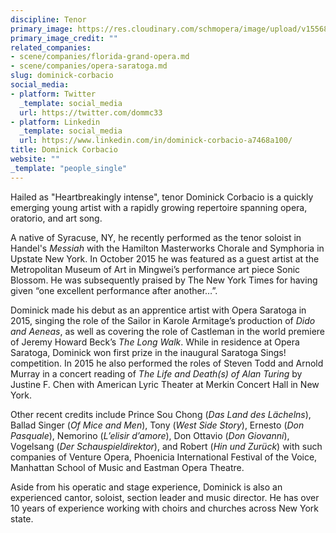 ```yaml
---
discipline: Tenor
primary_image: https://res.cloudinary.com/schmopera/image/upload/v1556846330/media/2019/05/Dominick-Corbacio.jpg
primary_image_credit: ""
related_companies:
- scene/companies/florida-grand-opera.md
- scene/companies/opera-saratoga.md
slug: dominick-corbacio
social_media:
- platform: Twitter
  _template: social_media
  url: https://twitter.com/dommc33
- platform: Linkedin
  _template: social_media
  url: https://www.linkedin.com/in/dominick-corbacio-a7468a100/
title: Dominick Corbacio
website: ""
_template: "people_single"
---
```

Hailed as "Heartbreakingly intense", tenor Dominick Corbacio is a quickly emerging young artist with a rapidly growing repertoire spanning opera, oratorio, and art song.

A native of Syracuse, NY, he recently performed as the tenor soloist in Handel's _Messiah_ with the Hamilton Masterworks Chorale and Symphoria in Upstate New York. In October 2015 he was featured as a guest artist at the Metropolitan Museum of Art in Mingwei’s performance art piece Sonic Blossom. He was subsequently praised by The New York Times for having given “one excellent performance after another…”. 

Dominick made his debut as an apprentice artist with Opera Saratoga in 2015, singing the role of the Sailor in Karole Armitage’s production of _Dido and Aeneas_, as well as covering the role of Castleman in the world premiere of Jeremy Howard Beck’s _The Long Walk_. While in residence at Opera Saratoga, Dominick won first prize in the inaugural Saratoga Sings! competition. In 2015 he also performed the roles of Steven Todd and Arnold Murray in a concert reading of _The Life and Death(s) of Alan Turing_ by Justine F. Chen with American Lyric Theater at Merkin Concert Hall in New York.

Other recent credits include Prince Sou Chong (_Das Land des Lächelns_), Ballad Singer (_Of Mice and Men_), Tony (_West Side Story_), Ernesto (_Don Pasquale_), Nemorino (_L’elisir d’amore_), Don Ottavio (_Don Giovanni_), Vogelsang (_Der Schauspieldirektor_), and Robert (_Hin und Zurück_) with such companies of Venture Opera, Phoenicia International Festival of the Voice, Manhattan School of Music and Eastman Opera Theatre. 

Aside from his operatic and stage experience, Dominick is also an experienced cantor, soloist, section leader and music director. He has over 10 years of experience working with choirs and churches across New York state.